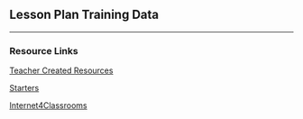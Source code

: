 ## Lesson Plan Training Data

---

### Resource Links
[Teacher Created Resources](https://www.teachercreated.com/lessons/)

[Starters](http://www.starters.co.nz/lessons-index.html)

[Internet4Classrooms](https://www.internet4classrooms.com/links_grades_kindergarten_12/lesson_plans_databases.htm)

